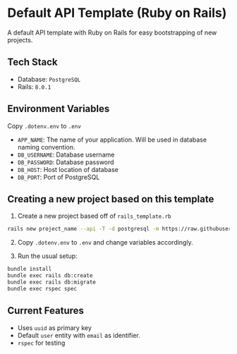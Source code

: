 # Default API Template (Ruby on Rails)

A default API template with Ruby on Rails for easy bootstrapping of new projects.

## Tech Stack

* Database: `PostgreSQL`
* Rails: `8.0.1`

## Environment Variables

Copy `.dotenv.env` to `.env`

* `APP_NAME`: The name of your application. Will be used in database naming convention.
* `DB_USERNAME`: Database username
* `DB_PASSWORD`: Database password
* `DB_HOST`: Host location of database
* `DB_PORT`: Port of PostgreSQL

## Creating a new project based on this template

1. Create a new project based off of `rails_template.rb`

```bash
rails new project_name --api -T -d postgresql -m https://raw.githubusercontent.com/cloudband-solutions/default_api/refs/heads/master/rails_template.rb
```

2. Copy `.dotenv.env` to `.env` and change variables accordingly.

3. Run the usual setup:

```bash
bundle install
bundle exec rails db:create
bundle exec rails db:migrate
bundle exec rspec spec
```

## Current Features

* Uses `uuid` as primary key
* Default `user` entity with `email` as identifier.
* `rspec` for testing
